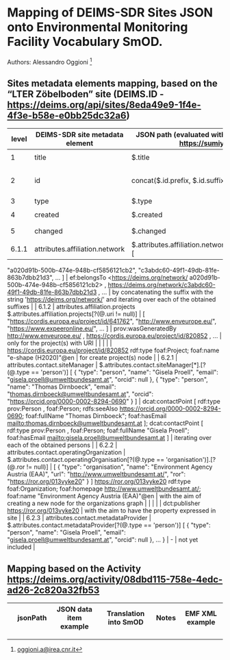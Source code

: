 # Mapping of DEIMS-SDR Sites JSON onto Environmental Monitoring Facility Vocabulary SmOD.

Authors: Alessandro Oggioni [^1]
[^1]: oggioni.a@irea.cnr.it

## Sites metadata elements mapping, based on the “LTER Zöbelboden” site (DEIMS.ID - https://deims.org/api/sites/8eda49e9-1f4e-4f3e-b58e-e0bb25dc32a6)

| **level** | **DEIMS-SDR site metadata element** | **JSON path (evaluated with Jayway JsonPath - https://sumiya.page)** | **JSON data item example** | **RDF rendering** | **notes** |
| --------- | ----------------------------------- | -------------------------------------------------------------------- | -------------------------- | ----------------- | --------- |
| 1	| title	| \$.title	| `"LTER Zöbelboden - Austria"`	| `ef:name "LTER Zöbelboden - Austria"@en` | 
| 2	| id	| concat($.id.prefix, $.id.suffix) | `"https://deims.org/8eda49e9-1f4e-4f3e-b58e-e0bb25dc32a6"` | `<https://deims.org/8eda49e9-1f4e-4f3e-b58e-e0bb25dc32a6> rdf:type ef:EnvironmentalMonitoringFacility , prov:Entity` |
| 3	| type | $.type	| `"site"` | `ef:specialisedEMFType ‘site’@en` |
| 4	| created	| $.created	| `"2012-12-25T18:53:54+0100"` | `dcterms:issued "2012-12-25T18:53:54+0100"^^xsd:dateTime` |
| 5	| changed	| $.changed	| `"2025-01-07T11:14:56+0100"` | `dct:modified "2025-01-07T11:14:56+0100"^^xsd:dateTime` |
| 6.1.1	| attributes.affiliation.network | $.attributes.affiliation.networks[*].network.id.suffix	[
"a020d91b-500b-474e-948b-cf5856121cb2",
"c3abdc60-49f1-49db-81fe-863b7dbb21d3",
…
]	| ef:belongsTo <https://deims.org/network/ a020d91b-500b-474e-948b-cf5856121cb2> , <https://deims.org/network/c3abdc60-49f1-49db-81fe-863b7dbb21d3> , …	| by concatenating the suffix with the string 'https://deims.org/network/' and iterating over each of the obtained suffixes |
| 6.1.2	| attributes.affiliation.projects	$.attributes.affiliation.projects[?(@.uri != null)]	| [
"https://cordis.europa.eu/project/id/641762",
"http://www.enveurope.eu/",
"https://www.expeeronline.eu/",
…
]	| prov:wasGeneratedBy <http://www.enveurope.eu/> , <https://cordis.europa.eu/project/id/820852> , …	| only for the project(s) with URI |
| | | | <https://cordis.europa.eu/project/id/820852>
        rdf:type   foaf:Project;
        foaf:name  "e-shape (H2020)"@en | for create project(s) node |
| 6.2.1	| attributes.contact.siteManager | $.attributes.contact.siteManager[*].[?(@.type == 'person')]	[
	{
		"type": "person",
		"name": "Gisela Proell",
		"email": "gisela.proell@umweltbundesamt.at",
		"orcid": null
	},
	{
		"type": "person",
		"name": "Thomas Dirnboeck",
		"email": "thomas.dirnboeck@umweltbundesamt.at",
		"orcid": "https://orcid.org/0000-0002-8294-0690"
	}
]	| dcat:contactPoint  [ rdf:type prov:Person , foaf:Person; rdfs:seeAlso   <https://orcid.org/0000-0002-8294-0690>;
                                   foaf:fullName  "Thomas Dirnboeck";
                                   foaf:hasEmail  <mailto:thomas.dirnboeck@umweltbundesamt.at>
                                 ];
        dcat:contactPoint        [ rdf:type       prov:Person , foaf:Person;
                                   foaf:fullName  "Gisela Proell";
                                   foaf:hasEmail  <mailto:gisela.proell@umweltbundesamt.at>
                                 ] | iterating over each of the obtained persons |
| 6.2.2 | attributes.contact.operatingOrganization | $.attributes.contact.operatingOrganisation[?(@.type == 'organisation')].[?(@.ror != null)] | [
	{
		"type": "organisation",
		"name": "Environment Agency Austria (EAA)",
		"url": "http://www.umweltbundesamt.at/",
		"ror": "https://ror.org/013vyke20"
	}
]	<https://ror.org/013vyke20> rdf:type       foaf:Organization;
foaf:homepage  <http://www.umweltbundesamt.at/>;
foaf:name      "Environment Agency Austria (EAA)"@en |	with the aim of creating a new node for the organizations graph |
| |	|	|	dct:publisher <https://ror.org/013vyke20> | with the aim to have the property expressed in site |
| 6.2.3 | attributes.contact.metadataProvider | $.attributes.contact.metadataProvider[?(@.type == 'person')]	[
	{
		"type": "person",
		"name": "Gisela Proell",
		"email": "gisela.proell@umweltbundesamt.at",
		"orcid": null
	},
…
} |	-	| not yet included |



 


## Mapping based on the Activity <https://deims.org/activity/08dbd115-758e-4edc-ad26-2c820a32fb53>

|     | <b>jsonPath</b>  | <b>JSON data item example</b>  | <b>Translation into SmOD</b>   | <b>Notes</b>  | <b>EMF XML example</b>  |
| --- | ---------------- | ------------------------------ | ------------------------------ | ------------- | ----------------------- |

